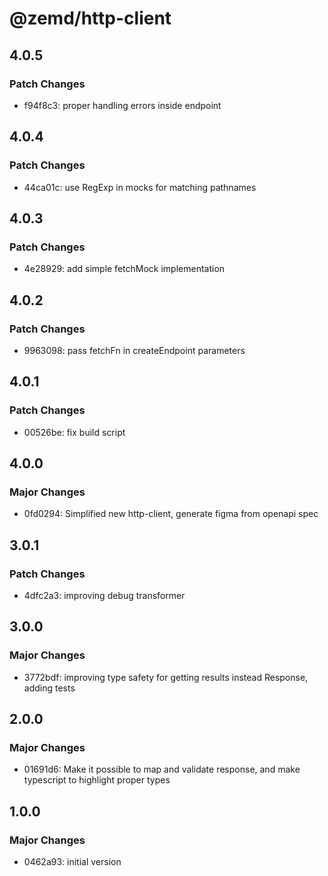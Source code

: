 # @zemd/http-client

## 4.0.5

### Patch Changes

- f94f8c3: proper handling errors inside endpoint

## 4.0.4

### Patch Changes

- 44ca01c: use RegExp in mocks for matching pathnames

## 4.0.3

### Patch Changes

- 4e28929: add simple fetchMock implementation

## 4.0.2

### Patch Changes

- 9963098: pass fetchFn in createEndpoint parameters

## 4.0.1

### Patch Changes

- 00526be: fix build script

## 4.0.0

### Major Changes

- 0fd0294: Simplified new http-client, generate figma from openapi spec

## 3.0.1

### Patch Changes

- 4dfc2a3: improving debug transformer

## 3.0.0

### Major Changes

- 3772bdf: improving type safety for getting results instead Response, adding tests

## 2.0.0

### Major Changes

- 01691d6: Make it possible to map and validate response, and make typescript to highlight proper types

## 1.0.0

### Major Changes

- 0462a93: initial version
